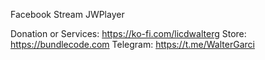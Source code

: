 Facebook Stream JWPlayer

Donation or Services: https://ko-fi.com/licdwalterg
Store: https://bundlecode.com
Telegram: https://t.me/WalterGarci

